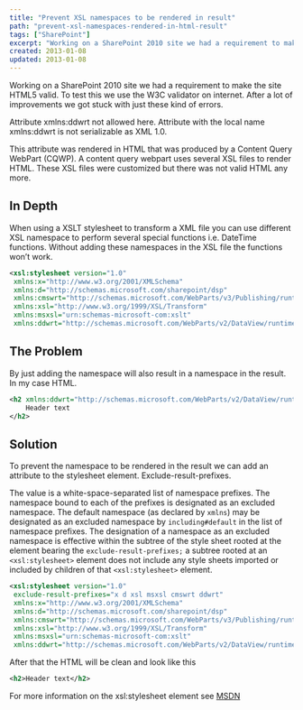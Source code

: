 ```yaml
---
title: "Prevent XSL namespaces to be rendered in result"
path: "prevent-xsl-namespaces-rendered-in-html-result"
tags: ["SharePoint"]
excerpt: "Working on a SharePoint 2010 site we had a requirement to make the site HTML5 valid. To test this we use the W3C validator on internet. After a lot of improvements we got stuck with just these kind of errors."
created: 2013-01-08
updated: 2013-01-08
---
```


Working on a SharePoint 2010 site we had a requirement to make the site HTML5 valid. To test this we use the W3C validator on internet. After a lot of improvements we got stuck with just these kind of errors.

Attribute xmlns:ddwrt not allowed here.
Attribute with the local name xmlns:ddwrt is not serializable as XML 1.0.

This attribute was rendered in HTML that was produced by a Content Query WebPart (CQWP). A content query webpart uses several XSL files to render HTML. These XSL files were customized but there was not valid HTML any more.

## In Depth

When using a XSLT stylesheet to transform a XML file you can use different XSL namespace to perform several special functions i.e. DateTime functions. Without adding these namespaces in the XSL file the functions won’t work.

```xml
<xsl:stylesheet version="1.0" 
 xmlns:x="http://www.w3.org/2001/XMLSchema"
 xmlns:d="http://schemas.microsoft.com/sharepoint/dsp"
 xmlns:cmswrt="http://schemas.microsoft.com/WebParts/v3/Publishing/runtime"
 xmlns:xsl="http://www.w3.org/1999/XSL/Transform"
 xmlns:msxsl="urn:schemas-microsoft-com:xslt"
 xmlns:ddwrt="http://schemas.microsoft.com/WebParts/v2/DataView/runtime">
```

## The Problem

By just adding the namespace will also result in a namespace in the result. In my case HTML.

```xml
<h2 xmlns:ddwrt="http://schemas.microsoft.com/WebParts/v2/DataView/runtime">
    Header text
</h2>
```

## Solution
To prevent the namespace to be rendered in the result we can add an attribute to the stylesheet element. Exclude-result-prefixes.

The value is a white-space-separated list of namespace prefixes. The namespace bound to each of the prefixes is designated as an excluded namespace. The default namespace (as declared by `xmlns`) may be designated as an excluded namespace by `including#default` in the list of namespace prefixes. The designation of a namespace as an excluded namespace is effective within the subtree of the style sheet rooted at the element bearing the `exclude-result-prefixes;` a subtree rooted at an `<xsl:stylesheet>` element does not include any style sheets imported or included by children of that `<xsl:stylesheet>` element.

```xml
<xsl:stylesheet version="1.0" 
 exclude-result-prefixes="x d xsl msxsl cmswrt ddwrt"
 xmlns:x="http://www.w3.org/2001/XMLSchema"
 xmlns:d="http://schemas.microsoft.com/sharepoint/dsp"
 xmlns:cmswrt="http://schemas.microsoft.com/WebParts/v3/Publishing/runtime"
 xmlns:xsl="http://www.w3.org/1999/XSL/Transform"
 xmlns:msxsl="urn:schemas-microsoft-com:xslt"
 xmlns:ddwrt="http://schemas.microsoft.com/WebParts/v2/DataView/runtime">
 ```

After that the HTML will be clean and look like this

```xml
<h2>Header text</h2>
```

For more information on the xsl:stylesheet element see [MSDN](http://msdn.microsoft.com/en-us/library/ms256204.aspx)
